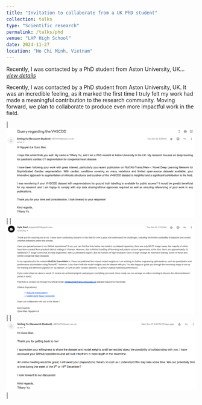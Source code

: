 ```yaml
---
title: "Invitation to collaborate from a UK PhD student"
collection: talks
type: "Scientific research"
permalink: /talks/phd
venue: "LHP High School"
date: 2024-11-27
location: "Ho Chi Minh, Vietnam"
---
```


Recently, I was contacted by a PhD student from Aston University, UK... [*view details*](/posts/algo)

Recently, I was contacted by a PhD student from Aston University, UK. It was an incredible feeling, as it marked the first time I truly felt my work had made a meaningful contribution to the research community. Moving forward, we plan to collaborate to produce even more impactful work in the field.

| ![](/assets/images/phd/1.png) | 
| ![](/assets/images/phd/2.png) |
| ![](/assets/images/phd/3.png) |